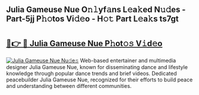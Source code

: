 ## Julia Gameuse Nue O𝚗𝚕yf𝚊ns L𝚎a𝚔ed N𝚞𝚍es - Part-5jj P𝚑𝚘tos Vi𝚍𝚎o - H𝚘𝚝 Part L𝚎a𝚔s ts7gt

# <h2><a href="http://kf0hza.oniu.top/?m=Julia+Gameuse+Nue">🔗👉 🔴 Julia Gameuse Nue P𝚑ot𝚘𝚜 V𝚒d𝚎o</a></h2>

[![Julia Gameuse Nue Nu𝚍e𝚜](https://i.imgur.com/0qMVB7G.gif)](http://kf0hza.oniu.top/?m=Julia+Gameuse+Nue)
Web-based entertainer and multimedia designer Julia Gameuse Nue, known for disseminating dance and lifestyle knowledge through popular dance trends and brief videos. Dedicated peacebuilder Julia Gameuse Nue, recognized for their efforts to build peace and understanding between different communities.  
